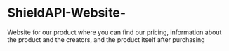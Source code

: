 # ShieldAPI-Website-
Website for our product where you can find our pricing, information about the product and the creators, and the product itself after purchasing 
